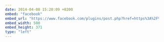 ```yaml
---
date: 2014-04-08 15:20:09 +0200
embed: "facebook"
embed_url: "https://www.facebook.com/plugins/post.php?href=https%3A%2F%2Fwww.facebook.com%2Fphoto.php%3Ffbid%3D10152172772279865%26set%3Da.10150382045299865.355740.580174864%26type%3D3&width=500"
embed_width: 500
embed_height: 371
type: "left"
---
```

